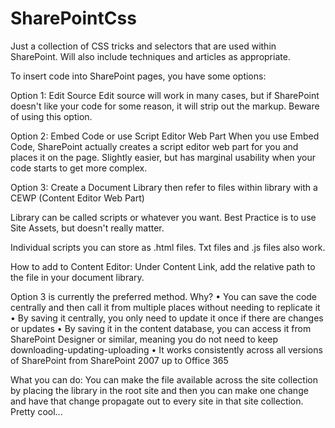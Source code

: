 # SharePointCss

Just a collection of CSS tricks and selectors that are used within SharePoint.  Will also include techniques and articles as appropriate.

To insert code into SharePoint pages, you have some options:

Option 1: Edit Source
Edit source will work in many cases, but if SharePoint doesn't like your code for some reason, it will strip out the markup. Beware of using this option.

Option 2: Embed Code or use Script Editor Web Part
When you use Embed Code, SharePoint actually creates a script editor web part for you and places it on the page. Slightly easier, but has marginal usability when your code starts to get more complex.

Option 3: Create a Document Library then refer to files within library with a CEWP (Content Editor Web Part)

Library can be called scripts or whatever you want. Best Practice is to use Site Assets, but doesn't really matter.

Individual scripts you can store as .html files. Txt files and .js files also work.

How to add to Content Editor:  Under Content Link, add the relative path to the file in your document library.

Option 3 is currently the preferred method. Why?
	• You can save the code centrally and then call it from multiple places without needing to replicate it
	• By saving it centrally, you only need to update it once if there are changes or updates
	• By saving it in the content database, you can access it from SharePoint Designer or similar, meaning you do not need to keep downloading-updating-uploading
	• It works consistently across all versions of SharePoint from SharePoint 2007 up to Office 365

What you can do:  You can make the file available across the site collection by placing the library in the root site and then you can make one change and have that change propagate out to every site in that site collection. Pretty cool...

